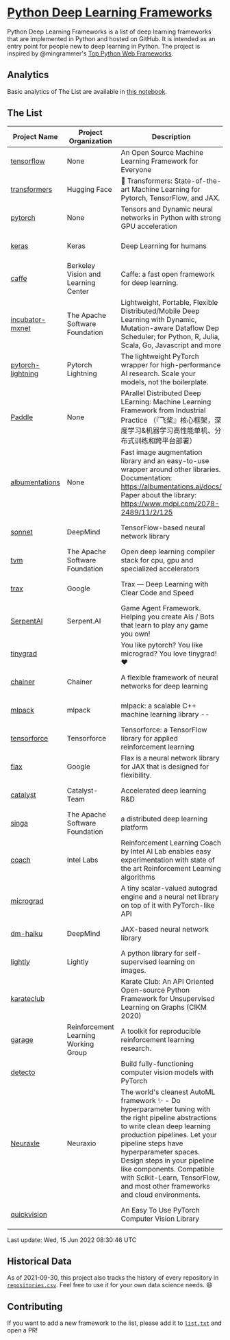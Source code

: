 # [Python Deep Learning Frameworks](https://www.github.com/shimst3r/python-deep-learning-frameworks)

Python Deep Learning Frameworks is a list of deep learning frameworks that are implemented in Python and hosted on GitHub. It is intended as an entry point for people new to deep learning in Python. The project is inspired by @mingrammer's [Top Python Web Frameworks](https://github.com/mingrammer/python-web-framework-stars).

## Analytics

Basic analytics of The List are available in [this notebook](./notebooks/development_over_time.ipynb).

## The List

| Project Name | Project Organization | Description | Stars | Forks | Open Issues | Last Commit |
| ------------ | -------------------- | ----------- | ----: | ----: | ----------: | ----------- |
| [tensorflow](https://tensorflow.org) | None | An Open Source Machine Learning Framework for Everyone | 165726 | 86875 | 2346 | 0 day(s) ago |
| [transformers](https://huggingface.co/transformers) | Hugging Face | 🤗 Transformers: State-of-the-art Machine Learning for Pytorch, TensorFlow, and JAX. | 65131 | 15216 | 492 | 0 day(s) ago |
| [pytorch](https://pytorch.org) | None | Tensors and Dynamic neural networks in Python with strong GPU acceleration | 56646 | 15703 | 10119 | 0 day(s) ago |
| [keras](http://keras.io/) | Keras | Deep Learning for humans | 55437 | 19115 | 348 | 0 day(s) ago |
| [caffe](http://caffe.berkeleyvision.org/) | Berkeley Vision and Learning Center | Caffe: a fast open framework for deep learning. | 32686 | 18999 | 1182 | 0 day(s) ago |
| [incubator-mxnet](https://mxnet.apache.org) | The Apache Software Foundation | Lightweight, Portable, Flexible Distributed/Mobile Deep Learning with Dynamic, Mutation-aware Dataflow Dep Scheduler; for Python, R, Julia, Scala, Go, Javascript and more | 20006 | 6895 | 1996 | 0 day(s) ago |
| [pytorch-lightning](https://pytorchlightning.ai) | Pytorch Lightning | The lightweight PyTorch wrapper for high-performance AI research. Scale your models, not the boilerplate. | 18695 | 2410 | 509 | 0 day(s) ago |
| [Paddle](http://www.paddlepaddle.org/) | None | PArallel Distributed Deep LEarning: Machine Learning Framework from Industrial Practice （『飞桨』核心框架，深度学习&机器学习高性能单机、分布式训练和跨平台部署） | 18351 | 4559 | 2906 | 0 day(s) ago |
| [albumentations](https://albumentations.ai) | None | Fast image augmentation library and an easy-to-use wrapper around other libraries. Documentation:  https://albumentations.ai/docs/ Paper about the library: https://www.mdpi.com/2078-2489/11/2/125 | 10360 | 1339 | 284 | 0 day(s) ago |
| [sonnet](https://sonnet.dev/) | DeepMind | TensorFlow-based neural network library | 9313 | 1328 | 29 | 0 day(s) ago |
| [tvm](https://tvm.apache.org/) | The Apache Software Foundation | Open deep learning compiler stack for cpu, gpu and specialized accelerators | 8206 | 2559 | 504 | 0 day(s) ago |
| [trax](https://github.com/google/trax) | Google | Trax — Deep Learning with Clear Code and Speed | 6942 | 720 | 94 | 1 day(s) ago |
| [SerpentAI](http://serpent.ai) | Serpent.AI | Game Agent Framework. Helping you create AIs / Bots that learn to play any game you own! | 6268 | 740 | 2 | 0 day(s) ago |
| [tinygrad](https://github.com/geohot/tinygrad) |  | You like pytorch? You like micrograd? You love tinygrad! ❤️  | 6089 | 616 | 15 | 0 day(s) ago |
| [chainer](https://chainer.org) | Chainer | A flexible framework of neural networks for deep learning | 5692 | 1386 | 10 | 6 day(s) ago |
| [mlpack](https://www.mlpack.org/) | mlpack | mlpack: a scalable C++ machine learning library --  | 4016 | 1430 | 59 | 2 day(s) ago |
| [tensorforce](https://github.com/tensorforce/tensorforce) | Tensorforce | Tensorforce: a TensorFlow library for applied reinforcement learning | 3143 | 527 | 19 | 0 day(s) ago |
| [flax](https://github.com/google/flax) | Google | Flax is a neural network library for JAX that is designed for flexibility. | 3087 | 356 | 122 | 0 day(s) ago |
| [catalyst](https://catalyst-team.com) | Catalyst-Team | Accelerated deep learning R&D | 2945 | 363 | 2 | 1 day(s) ago |
| [singa](https://github.com/apache/singa) | The Apache Software Foundation | a distributed deep learning platform | 2622 | 836 | 37 | 3 day(s) ago |
| [coach](https://intellabs.github.io/coach/) | Intel Labs | Reinforcement Learning Coach by Intel AI Lab enables easy experimentation with state of the art Reinforcement Learning algorithms | 2156 | 429 | 89 | 0 day(s) ago |
| [micrograd](https://github.com/karpathy/micrograd) |  | A tiny scalar-valued autograd engine and a neural net library on top of it with PyTorch-like API | 2084 | 168 | 8 | 0 day(s) ago |
| [dm-haiku](https://dm-haiku.readthedocs.io) | DeepMind | JAX-based neural network library | 1949 | 155 | 59 | 0 day(s) ago |
| [lightly](https://github.com/lightly-ai/lightly) | Lightly | A python library for self-supervised learning on images. | 1643 | 128 | 68 | 0 day(s) ago |
| [karateclub](https://karateclub.readthedocs.io) |  | Karate Club: An API Oriented Open-source Python Framework for Unsupervised Learning on Graphs (CIKM 2020) | 1640 | 205 | 2 | 2 day(s) ago |
| [garage](https://github.com/rlworkgroup/garage) | Reinforcement Learning Working Group | A toolkit for reproducible reinforcement learning research. | 1460 | 264 | 226 | 1 day(s) ago |
| [detecto](https://detecto.readthedocs.io/) |  | Build fully-functioning computer vision models with PyTorch | 555 | 93 | 31 | 6 day(s) ago |
| [Neuraxle](https://www.neuraxle.org/) | Neuraxio | The world's cleanest AutoML framework ✨ - Do hyperparameter tuning with the right pipeline abstractions to write clean deep learning production pipelines. Let your pipeline steps have hyperparameter spaces. Design steps in your pipeline like components. Compatible with Scikit-Learn, TensorFlow, and most other frameworks and cloud environments. | 520 | 53 | 74 | 19 day(s) ago |
| [quickvision](https://github.com/oke-aditya/quickvision) |  | An Easy To Use PyTorch Computer Vision Library | 49 | 5 | 19 | 30 day(s) ago |

Last update: Wed, 15 Jun 2022 08:30:46 UTC

## Historical Data

As of 2021-09-30, this project also tracks the history of every repository in [`repositories.csv`](./repositories.csv). Feel free to use it for your own data science needs. :smile:

## Contributing

If you want to add a new framework to the list, please add it to [`list.txt`](./python-deep-learning-frameworks/list.txt) and open a PR!